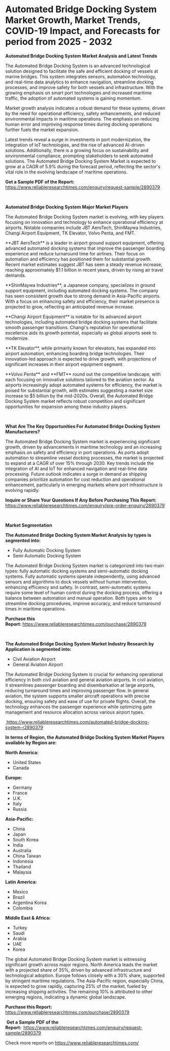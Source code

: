 <p><h1>Automated Bridge Docking System Market Growth, Market Trends, COVID-19 Impact, and Forecasts for period from 2025 - 2032</h1></p><p><strong>Automated Bridge Docking System Market Analysis and Latest Trends</strong></p>
<p><p>The Automated Bridge Docking System is an advanced technological solution designed to facilitate the safe and efficient docking of vessels at marine bridges. This system integrates sensors, automation technology, and real-time data analytics to enhance navigation, streamline docking processes, and improve safety for both vessels and infrastructure. With the growing emphasis on smart port technologies and increased maritime traffic, the adoption of automated systems is gaining momentum.</p><p>Market growth analysis indicates a robust demand for these systems, driven by the need for operational efficiency, safety enhancements, and reduced environmental impacts in maritime operations. The emphasis on reducing human error and improving response times during docking operations further fuels the market expansion. </p><p>Latest trends reveal a surge in investments in port modernization, the integration of IoT technologies, and the rise of advanced AI-driven solutions. Additionally, there is a growing focus on sustainability and environmental compliance, prompting stakeholders to seek automated solutions. The Automated Bridge Docking System Market is expected to grow at a CAGR of 5.9% during the forecast period, reflecting the sector's vital role in the evolving landscape of maritime operations.</p></p>
<p><strong>Get a Sample PDF of the Report:&nbsp;</strong> <a href="https://www.reliableresearchtimes.com/enquiry/request-sample/2890379?utm_campaign=2200&utm_medium=2&utm_source=Github&utm_content=ia&utm_term=14032025&utm_id=automated-bridge-docking-system">https://www.reliableresearchtimes.com/enquiry/request-sample/2890379</a></p>
<p>&nbsp;</p>
<p><strong>Automated Bridge Docking System Major Market Players</strong></p>
<p><p>The Automated Bridge Docking System market is evolving, with key players focusing on innovation and technology to enhance operational efficiency at airports. Notable companies include JBT AeroTech, ShinMaywa Industries, Changi Airport Equipment, TK Elevator, Volvo Penta, and FMT.</p><p>**JBT AeroTech** is a leader in airport ground support equipment, offering advanced automated docking systems that improve the passenger boarding experience and reduce turnaround time for airlines. Their focus on automation and efficiency has positioned them for substantial growth. Recent market estimates suggest JBT has seen a steady revenue increase, reaching approximately $1.1 billion in recent years, driven by rising air travel demands.</p><p>**ShinMaywa Industries**, a Japanese company, specializes in ground support equipment, including automated docking systems. The company has seen consistent growth due to strong demand in Asia-Pacific airports. With a focus on enhancing safety and efficiency, their market presence is projected to grow, reflecting an anticipated revenue increase.</p><p>**Changi Airport Equipment** is notable for its advanced airport technologies, including automated bridge docking systems that facilitate smooth passenger transitions. Changi's reputation for operational excellence aids its growth potential, especially as global airports seek to modernize.</p><p>**TK Elevator**, while primarily known for elevators, has expanded into airport automation, enhancing boarding bridge technologies. Their innovation-led approach is expected to drive growth, with projections of significant increases in their airport equipment segment.</p><p>**Volvo Penta** and **FMT** round out the competitive landscape, with each focusing on innovative solutions tailored to the aviation sector. As airports increasingly adopt automated systems for efficiency, the market is poised for substantial growth, with estimates suggesting a market size increase to $5 billion by the mid-2020s. Overall, the Automated Bridge Docking System market reflects robust competition and significant opportunities for expansion among these industry players.</p></p>
<p>&nbsp;</p>
<p><strong>What Are The Key Opportunities For Automated Bridge Docking System Manufacturers?</strong></p>
<p><p>The Automated Bridge Docking System market is experiencing significant growth, driven by advancements in maritime technology and an increasing emphasis on safety and efficiency in port operations. As ports adopt automation to streamline vessel docking processes, the market is projected to expand at a CAGR of over 15% through 2030. Key trends include the integration of AI and IoT for enhanced navigation and real-time data processing. Future outlook indicates a surge in demand as shipping companies prioritize automation for cost reduction and operational enhancement, particularly in emerging markets where port infrastructure is evolving rapidly.</p></p>
<p><strong>Inquire or Share Your Questions If Any Before Purchasing This Report:</strong> <a href="https://www.reliableresearchtimes.com/enquiry/pre-order-enquiry/2890379?utm_campaign=2200&utm_medium=2&utm_source=Github&utm_content=ia&utm_term=14032025&utm_id=automated-bridge-docking-system">https://www.reliableresearchtimes.com/enquiry/pre-order-enquiry/2890379</a></p>
<p>&nbsp;</p>
<p><strong>Market Segmentation</strong></p>
<p><strong>The Automated Bridge Docking System Market Analysis by types is segmented into:</strong></p>
<p><ul><li>Fully Automatic Docking System</li><li>Semi Automatic Docking System</li></ul></p>
<p><p>The Automated Bridge Docking System market is categorized into two main types: fully automatic docking systems and semi-automatic docking systems. Fully automatic systems operate independently, using advanced sensors and algorithms to dock vessels without human intervention, enhancing efficiency and safety. In contrast, semi-automatic systems require some level of human control during the docking process, offering a balance between automation and manual operation. Both types aim to streamline docking procedures, improve accuracy, and reduce turnaround times in maritime operations.</p></p>
<p><strong>Purchase this Report:&nbsp;</strong><a href="https://www.reliableresearchtimes.com/purchase/2890379?utm_campaign=2200&utm_medium=2&utm_source=Github&utm_content=ia&utm_term=14032025&utm_id=automated-bridge-docking-system">https://www.reliableresearchtimes.com/purchase/2890379</a></p>
<p>&nbsp;</p>
<p><strong>The Automated Bridge Docking System Market Industry Research by Application is segmented into:</strong></p>
<p><ul><li>Civil Aviation Airport</li><li>General Aviation Airport</li></ul></p>
<p><p>The Automated Bridge Docking System is crucial for enhancing operational efficiency in both civil aviation and general aviation airports. In civil aviation, it streamlines passenger boarding and disembarkation at large airports, reducing turnaround times and improving passenger flow. In general aviation, the system supports smaller aircraft operations with precise docking, ensuring safety and ease of use for private flights. Overall, the technology enhances the passenger experience while optimizing gate management and resource allocation across various airport types.</p></p>
<p><a href="https://www.reliableresearchtimes.com/automated-bridge-docking-system-r2890379?utm_campaign=2200&utm_medium=2&utm_source=Github&utm_content=ia&utm_term=14032025&utm_id=automated-bridge-docking-system">&nbsp;https://www.reliableresearchtimes.com/automated-bridge-docking-system-r2890379</a></p>
<p><strong>In terms of Region, the Automated Bridge Docking System Market Players available by Region are:</strong></p>
<p>
    <p> <strong> North America: </strong>
        <ul>
            <li>United States</li>
            <li>Canada</li>
        </ul>
        </p> 
    <p> <strong> Europe: </strong>
        <ul>
            <li>Germany</li>
            <li>France</li>
            <li>U.K.</li>
            <li>Italy</li>
            <li>Russia</li>
        </ul>
        </p> 
    <p> <strong> Asia-Pacific: </strong>
        <ul>
            <li>China</li>
            <li>Japan</li>
            <li>South Korea</li>
            <li>India</li>
            <li>Australia</li>
            <li>China Taiwan</li>
            <li>Indonesia</li>
            <li>Thailand</li>
            <li>Malaysia</li>
        </ul>
        </p> 
    <p> <strong> Latin America: </strong>
        <ul>
            <li>Mexico</li>
            <li>Brazil</li>
            <li>Argentina Korea</li>
            <li>Colombia</li>
        </ul>
        </p> 
    <p> <strong> Middle East & Africa: </strong>
        <ul>
            <li>Turkey</li>
            <li>Saudi</li>
            <li>Arabia</li>
            <li>UAE</li>
            <li>Korea</li>
        </ul>
    </p>
    </p>
<p><p>The global Automated Bridge Docking System market is witnessing significant growth across major regions. North America leads the market with a projected share of 35%, driven by advanced infrastructure and technological adoption. Europe follows closely with a 30% share, supported by stringent maritime regulations. The Asia-Pacific region, especially China, is expected to grow rapidly, capturing 25% of the market, fueled by increasing shipping activities. The remaining 10% is attributed to other emerging regions, indicating a dynamic global landscape.</p></p>
<p><strong>Purchase this Report: </strong><a href="https://www.reliableresearchtimes.com/purchase/2890379?utm_campaign=2200&utm_medium=2&utm_source=Github&utm_content=ia&utm_term=14032025&utm_id=automated-bridge-docking-system">https://www.reliableresearchtimes.com/purchase/2890379</a></p>
<p>&nbsp;<strong>Get a Sample PDF of the Report:&nbsp;&nbsp;</strong><a href="https://www.reliableresearchtimes.com/enquiry/request-sample/2890379?utm_campaign=2200&utm_medium=2&utm_source=Github&utm_content=ia&utm_term=14032025&utm_id=automated-bridge-docking-system">https://www.reliableresearchtimes.com/enquiry/request-sample/2890379</a></p>
<p><strong></strong></p>
<p>Check more reports on <a href="https://www.reliableresearchtimes.com/?utm_campaign=2200&utm_medium=2&utm_source=Github&utm_content=ia&utm_term=14032025&utm_id=automated-bridge-docking-system">https://www.reliableresearchtimes.com/</a></p>